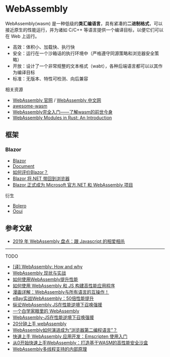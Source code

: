 # WebAssembly

WebAssembly(wasm) 是一种低级的**类汇编语言**，具有紧凑的**二进制格式**，可以接近原生的性能运行，并为诸如 C/C++ 等语言提供一个编译目标，以便它们可以在 Web 上运行。

- 高效：体积小、加载快、执行快
- 安全：运行在一个沙箱话的执行环境中（严格遵守同源策略和浏览器安全策略）
- 开放：设计了一个非常规整的文本格式（wabt），各种后端语言都可以以其作为编译目标
- 标准：无版本、特性可检测、向后兼容

相关资源

- [WebAssembly 官网](http://webassembly.org) / [WebAssembly 中文网](http://webassembly.org.cn/)
- [awesome-wasm](https://github.com/mbasso/awesome-wasm)
- [WebAssembly完全入门——了解wasm的前世今身](https://segmentfault.com/a/1190000016949129)
- [WebAssembly Modules in Rust: An Introduction](https://medium.com/@rossbulat/webassembly-modules-an-introduction-5554b8982402)

## 框架

### Blazor

- [Blazor](https://dotnet.microsoft.com/apps/aspnet/web-apps/client)
- [Document](https://docs.microsoft.com/en-us/aspnet/core/blazor/?view=aspnetcore-3.0)
- [如何评价Blazor？](https://www.zhihu.com/question/267427441/answer/327778049)
- [Blazor 将.NET 带回到浏览器](https://www.infoq.cn/article/2017/07/Blazor)
- [Blazor 正式成为 Microsoft 官方.NET 和 WebAssembly 项目](https://www.infoq.cn/article/2018/02/blazor-webassembly-microsoft)

衍生

- [Bolero](https://github.com/fsbolero/Bolero)
- [Ooui](https://github.com/praeclarum/Ooui)

## 参考文献

- [​2019 年 WebAssembly 盘点：跟 Javascript 的相爱相杀](https://mp.weixin.qq.com/s/C6Zhs0mMs9oAJN889pG6rQ)

---

TODO

- [[译] WebAssembly: How and why](https://zhuanlan.zhihu.com/p/47097165)
- [WebAssembly 现状与实战](https://developer.ibm.com/zh/technologies/web-development/articles/wa-lo-webassembly-status-and-reality/)
- [如何使用WebAssembly提升性能](https://www.infoq.cn/article/2IHWa2Ivbvw*hFw6fvk6?utm_source=related_read_bottom&utm_medium=article)
- [如何使用 WebAssembly 和 JS 构建高性能应用程序](https://www.infoq.cn/article/PNaHYQS3ivugtLTqD8sv?utm_source=related_read_bottom&utm_medium=article)
- [漫画详解：WebAssembly与所有语言的互操作！](https://www.infoq.cn/article/bc0fzghd9s6fmm03pmbi)
- [eBay实战WebAssembly：50倍性能提升](https://juejin.cn/post/6844903854258012173)
- [纵论WebAssembly,JS在性能逆境下召唤强援](https://www.cnblogs.com/penghuwan/p/11982601.html#_label8)
- [一个白学家眼里的 WebAssembly](https://zhuanlan.zhihu.com/p/102692865)
- [WebAssembly-JS在性能逆境下召唤强援](https://zhuanlan.zhihu.com/p/95175051)
- [20分钟上手 webAssembly](https://juejin.cn/post/6844903661982728200)
- [WebAssembly如何演进成为“浏览器第二编程语言”？](https://mp.weixin.qq.com/s?__biz=MzUxMzcxMzE5Ng==&mid=2247499196&idx=1&sn=a5143d38aa10bc3be2ba7cd80d736fc5&chksm=f95248ffce25c1e9925f614b65ae0008d909d2ec1b40b557f1410df5ee8524fe9554e386ad7f&scene=21#wechat_redirect)
- [快速上手 WebAssembly 应用开发：Emscripten 使用入门](https://mp.weixin.qq.com/s?__biz=MzUxMzcxMzE5Ng==&mid=2247500642&idx=2&sn=5cd9ef85ec21d0f126c36c6cff5784fb&chksm=f9527621ce25ff3789a8c5c7b73efcb760a61362ef15778e218f2f787b18454e320165e04dae&scene=21#wechat_redirect)
- [从0开始快速上手WebAssembly：打造基于WASM的高性能安全沙盒](https://mp.weixin.qq.com/s?__biz=MzUxMzcxMzE5Ng==&mid=2247503499&idx=2&sn=bd4e7a4d556309d5526f32fa83c3d3d5)
- [WebAssembly多线程支持的内部原理](https://www.infoq.cn/article/B6eT0jQt1zg*xbqjMgDq)
